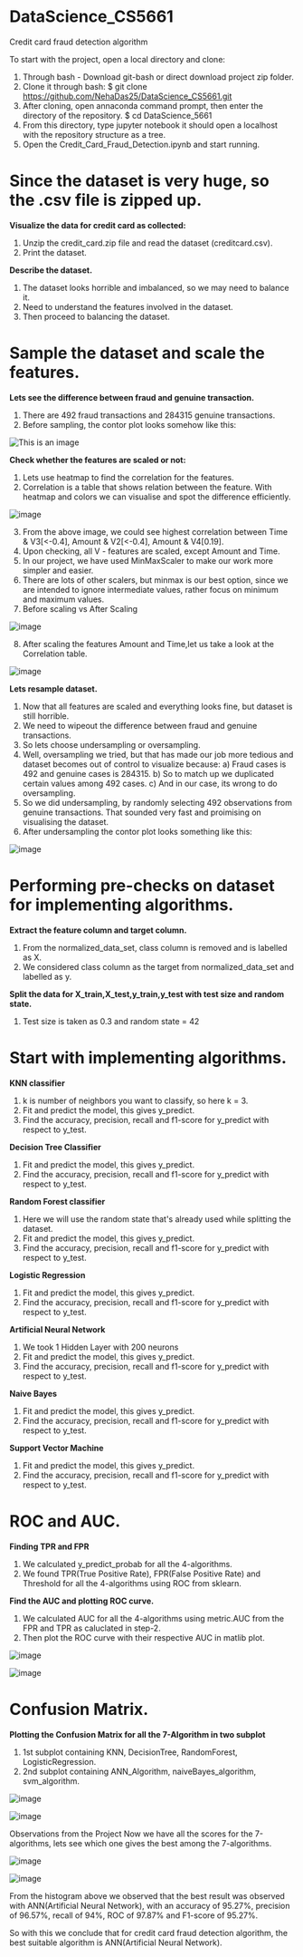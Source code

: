 # DataScience_CS5661
Credit card fraud detection algorithm

To start with the project, open a local directory and clone:
1. Through bash - Download git-bash or direct download project zip folder.
2. Clone it through bash:
    $ git clone https://github.com/NehaDas25/DataScience_CS5661.git  
3. After cloning, open annaconda command prompt, then enter the directory of the repository.
    $ cd DataScience_5661 
4. From this directory, type jupyter notebook it should open a localhost with the repository structure as a tree.
5. Open the Credit_Card_Fraud_Detection.ipynb and start running.


<h1>Since the dataset is very huge, so the .csv file is zipped up.</h1>

<b> Visualize the data for credit card as collected: </b>
1. Unzip the credit_card.zip file and read the dataset (creditcard.csv).
2. Print the dataset. 

<b> Describe the dataset.</b>
1. The dataset looks horrible and imbalanced, so we may need to balance it.
2. Need to understand the features involved in the dataset.
3. Then proceed to balancing the dataset.

<h1> Sample the dataset and scale the features. </h1>
<b> Lets see the difference between fraud and genuine transaction.</b>

1. There are 492 fraud transactions and 284315 genuine transactions.
2. Before sampling, the contor plot looks somehow like this:

<b></b>
![This is an image](https://user-images.githubusercontent.com/100334984/159194089-0bb966b5-4c0c-4fcc-bb75-138c165429b6.png)

<b> Check whether the features are scaled or not:</b>
1. Lets use heatmap to find the correlation for the features.
2. Correlation is a table that shows relation between the feature. With heatmap and colors we can visualise and spot the difference efficiently.

![image](https://github.com/NehaDas25/DataScience_CS5661/blob/main/HeatMap%20for%20correlations%20of%20features%20(V1-V28).png)


3. From the above image, we could see highest correlation between Time & V3[<-0.4], Amount & V2[<-0.4], Amount & V4[0.19].
4. Upon checking, all V - features are scaled, except Amount and Time.
5. In our project, we have used MinMaxScaler to make our work more simpler and easier.
6. There are lots of other scalers, but minmax is our best option, since we are intended to ignore intermediate values,
    rather focus on minimum and maximum values.
7. Before scaling vs After Scaling

![image](https://user-images.githubusercontent.com/100334984/159194480-235be599-8efd-4fbf-8130-d5b26af35b64.png)

8. After scaling the features Amount and Time,let us take a look at the Correlation table.

![image](https://github.com/NehaDas25/DataScience_CS5661/blob/main/HeatMap%20for%20correlations%20after%20scaling%5BTime%20and%20Amount%5D.png)


<b> Lets resample dataset. </b>
1. Now that all features are scaled and everything looks fine, but dataset is still horrible.
2. We need to wipeout the difference between fraud and genuine transactions.
3. So lets choose undersampling or oversampling.
4. Well, oversampling we tried, but that has made our job more tedious and dataset becomes out of control to visualize because:
       a) Fraud cases is 492 and genuine cases is 284315.
       b) So to match up we duplicated certain values among 492 cases.
       c) And in our case, its wrong to do oversampling.
 5. So we did undersampling, by randomly selecting 492 observations from genuine transactions. That sounded very fast and proimising on visualising the dataset.
 6. After undersampling the contor plot looks something like this:

![image](https://user-images.githubusercontent.com/100334984/159194994-08532334-3118-4bf8-bbab-ecbb89e289c4.png)

<h1> Performing pre-checks on dataset for implementing algorithms.</h1>

<b> Extract the feature column and target column. </b>
1. From the normalized_data_set, class column is removed and is labelled as X.
2. We considered class column as the target from normalized_data_set and labelled as y.

<b> Split the data for X_train,X_test,y_train,y_test with test size and random state. </b>
1. Test size is taken as 0.3 and random state = 42
    
<h1> Start with implementing algorithms. </h1>

<b> KNN classifier </b>
1. k is number of neighbors you want to classify, so here k = 3.
2. Fit and predict the model, this gives y_predict.
3. Find the accuracy, precision, recall and f1-score for y_predict with respect to y_test.

<b> Decision Tree Classifier </b>
1. Fit and predict the model, this gives y_predict.
2. Find the accuracy, precision, recall and f1-score for y_predict with respect to y_test.

<b> Random Forest classifier </b>
1. Here we will use the random state that's already used while splitting the dataset.
2. Fit and predict the model, this gives y_predict.
3. Find the accuracy, precision, recall and f1-score for y_predict with respect to y_test.

<b> Logistic Regression </b>
1. Fit and predict the model, this gives y_predict.
2. Find the accuracy, precision, recall and f1-score for y_predict with respect to y_test.

<b> Artificial Neural Network </b>
1. We took 1 Hidden Layer with 200 neurons
2. Fit and predict the model, this gives y_predict.
3. Find the accuracy, precision, recall and f1-score for y_predict with respect to y_test.

<b> Naive Bayes </b>
1. Fit and predict the model, this gives y_predict.
2. Find the accuracy, precision, recall and f1-score for y_predict with respect to y_test.

<b> Support Vector Machine </b>
1. Fit and predict the model, this gives y_predict.
2. Find the accuracy, precision, recall and f1-score for y_predict with respect to y_test.

<h1> ROC and AUC. </h1>
<b> Finding TPR and FPR </b>

1. We calculated y_predict_probab for all the 4-algorithms. 
2. We found TPR(True Positive Rate), FPR(False Positive Rate) and Threshold for all the 4-algorithms using ROC from sklearn.

<b> Find the AUC and plotting ROC curve. </b>
1. We calculated AUC for all the 4-algorithms using metric.AUC from the FPR and TPR as caluclated in step-2.
2. Then plot the ROC curve with their respective AUC in matlib plot.

<b></b>

![image](https://github.com/NehaDas25/DataScience_CS5661/blob/main/ROC.png)

<b></b>

![image](https://github.com/NehaDas25/DataScience_CS5661/blob/main/ROCzoom.png)

<h1> Confusion Matrix. </h1>
<b> Plotting the Confusion Matrix for all the 7-Algorithm in two subplot </b>

1. 1st subplot containing KNN, DecisionTree, RandomForest, LogisticRegression.
2. 2nd subplot containing ANN_Algorithm, naiveBayes_algorithm, svm_algorithm.

<b></b>
    
![image](https://github.com/NehaDas25/DataScience_CS5661/blob/main/Confusion%20Matrix%20for%20first%204-algorithms.png)
    
<b></b>    
 
![image](https://github.com/NehaDas25/DataScience_CS5661/blob/main/Confusion%20Matrix%20for%20last%203-algorithms.png)
    
 <h> Observations from the Project </h>
 Now we have all the scores for the 7-algorithms, lets see which one gives the best among the 7-algorithms.
 
![image](https://user-images.githubusercontent.com/100334984/164953049-d3c27304-a221-4bdb-9c6e-fed27465f266.png)


![image](https://github.com/NehaDas25/DataScience_CS5661/blob/main/Graph_Results_Project.png)

From the histogram above we observed that the best result was observed with ANN(Artificial Neural Network), with an accuracy of 
95.27%, precision of 96.57%, recall of 94%, ROC of 97.87% and F1-score of 95.27%.

So with this we conclude that for credit card fraud detection algorithm, the best suitable algorithm is ANN(Artificial Neural Network).

